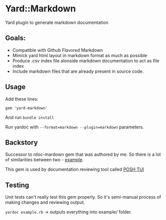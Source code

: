 # Yard::Markdown

Yard plugin to generate markdown documentation

## Goals:
- Compatible with Github Flavored Markdown
- Mimick yard html layout in markdown format as much as possible
- Produce .csv index file alonside markdown documentation to act as file index
- Include markdown files that are already present in source code.

## Usage
Add these lines:
```
gem 'yard-markdown'
```
And run `bundle install`

Run yardoc with `--format=markdown --plugin=markdown` parameters.

## Backstory
Successor to rdoc-mardown gem that was authored by me. So there is a lot of similarities between two - [example](https://github.com/skatkov/rdoc-markdown/tree/main/example).

This gem is used by documentation reviewing tool called [POSH TUI](https://poshtui.com)

## Testing
Unit tests can't really test this gem properly. So it's semi-manual process of making changes and reviewing output.

  `yardoc example.rb` -> outputs everything into example/ folder.

